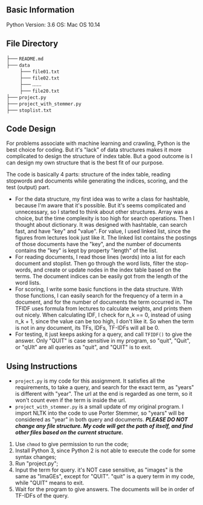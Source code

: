 ## Basic Information
Python Version: 3.6
OS:  Mac OS 10.14

## File Directory
├── `README.md`  
├── `data`  
&ensp;&ensp;&ensp;&ensp;&ensp;├── `file01.txt`  
&ensp;&ensp;&ensp;&ensp;&ensp;├── `file02.txt`  
&ensp;&ensp;&ensp;&ensp;&ensp;├── ......  
&ensp;&ensp;&ensp;&ensp;&ensp;├── `file20.txt`    
├── `project.py`  
├── `project_with_stemmer.py`  
├── `stoplist.txt`  

## Code Design
For problems associate with machine learning and crawling, Python is the best choice for coding. But it's "lack" of data structures makes it more complicated to design the structure of index table. But a good outcome is I can design my own structure that is the best fit of our purpose.

The code is basically 4 parts: structure of the index table, reading stopwords and documents while generating the indices, scoring, and the test (output) part.
+ For the data structure, my first idea was to write a class for hashtable, because I'm aware that it's possible. But it's seems complicated and unnecessary, so I started to think about other structures. Array was a choice, but the time complexity is too high for search operations. Then I thought about dictionary. It was designed with hashtable, can search fast, and have "key" and "value". For value, I used linked list, since the figures from lectures look just like it. The linked list contains the postings of those documents have the "key", and the number of documents contains the "key" is kept by property "length" of the list. 
+ For reading documents, I read those lines (words) into a list for each document and stoplist. Then go through the word lists, filter the stop-words, and create or update nodes in the index table based on the terms. The document indices can be easily got from the length of the word lists.
+ For scoring, I write some basic functions in the data structure. With those functions, I can easily search for the frequency of a term in a document, and for the number of documents the term occurred in. The TFIDF uses formula from lectures to calculate weights, and prints them out nicely. When calculating IDF, I check for n_k == 0, instead of using n_k + 1, since the value can be too high, I don't like it. So when the term is not in any document, its TFs, IDFs, TF-IDFs will all be 0.
+ For testing, it just keeps asking for a query, and call `TFIDF()` to give the answer. Only "QUIT" is case sensitive in my program, so "quit", "Quit", or "qUIt" are all queries as "quit", and "QUIT" is to exit.

## Using Instructions
+ `project.py` is my code for this assignment. It satisfies all the requirements, to take a query, and search for the exact term, as "years" is different with "year". The url at the end is regarded as one term, so it won't count even if the term is inside the url.
+ `project_with_stemmer.py` is a small update of my original program. I import NLTK into the code to use Porter Stemmer, so "years" will be considered as "year" in both query and documents.
***PLEASE DO NOT change any file structure. My code will get the path of itself, and find other files based on the current structure.***
1. Use `chmod` to give permission to run the code;
2. Install Python 3, since Python 2 is not able to execute the code for some syntax changes;
3. Run "project.py";
4. Input the term for query. it's NOT case sensitive, as "images" is the same as "ImaGEs", except for "QUIT". "quit" is a query term in my code, while "QUIT" means to exit.
5. Wait for the program to give answers. The documents will be in order of TF-IDFs of the query.
